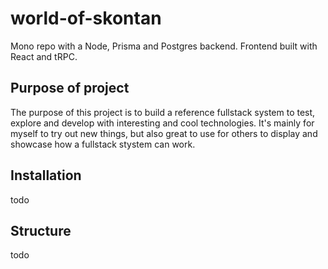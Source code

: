 # world-of-skontan
Mono repo with a Node, Prisma and Postgres backend. Frontend built with React and tRPC.

## Purpose of project
The purpose of this project is to build a reference fullstack system to test, explore and develop with interesting and cool technologies. It's mainly for myself to try out new things, but also great to use for others to display and showcase how a fullstack stystem can work.

## Installation
todo

## Structure
todo

